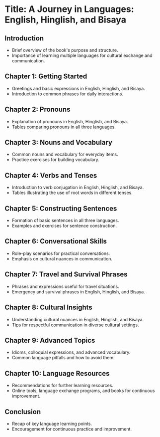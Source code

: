 # Title: A Journey in Languages: English, Hinglish, and Bisaya

## Introduction
- Brief overview of the book's purpose and structure.
- Importance of learning multiple languages for cultural exchange and communication.

## Chapter 1: Getting Started
- Greetings and basic expressions in English, Hinglish, and Bisaya.
- Introduction to common phrases for daily interactions.

## Chapter 2: Pronouns
- Explanation of pronouns in English, Hinglish, and Bisaya.
- Tables comparing pronouns in all three languages.

## Chapter 3: Nouns and Vocabulary
- Common nouns and vocabulary for everyday items.
- Practice exercises for building vocabulary.

## Chapter 4: Verbs and Tenses
- Introduction to verb conjugation in English, Hinglish, and Bisaya.
- Tables illustrating the use of root words in different tenses.

## Chapter 5: Constructing Sentences
- Formation of basic sentences in all three languages.
- Examples and exercises for sentence construction.

## Chapter 6: Conversational Skills
- Role-play scenarios for practical conversations.
- Emphasis on cultural nuances in communication.

## Chapter 7: Travel and Survival Phrases
- Phrases and expressions useful for travel situations.
- Emergency and survival phrases in English, Hinglish, and Bisaya.

## Chapter 8: Cultural Insights
- Understanding cultural nuances in English, Hinglish, and Bisaya.
- Tips for respectful communication in diverse cultural settings.

## Chapter 9: Advanced Topics
- Idioms, colloquial expressions, and advanced vocabulary.
- Common language pitfalls and how to avoid them.

## Chapter 10: Language Resources
- Recommendations for further learning resources.
- Online tools, language exchange programs, and books for continuous improvement.

## Conclusion
- Recap of key language learning points.
- Encouragement for continuous practice and improvement.

